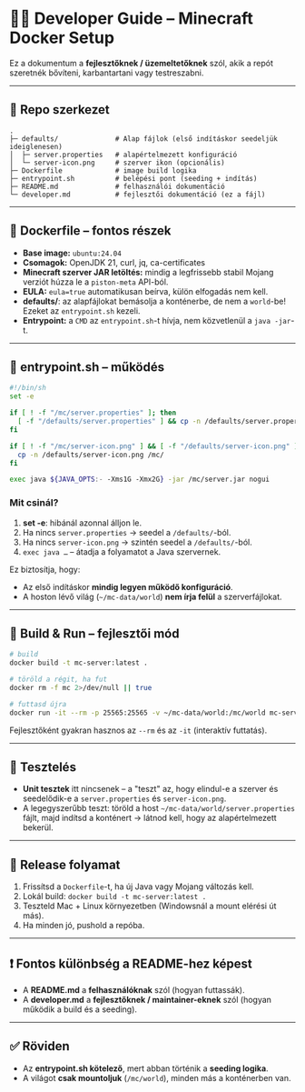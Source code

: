 # 👨‍💻 Developer Guide – Minecraft Docker Setup

Ez a dokumentum a **fejlesztőknek / üzemeltetőknek** szól, akik a repót szeretnék bővíteni, karbantartani vagy testreszabni.

---

## 📁 Repo szerkezet

```
.
├─ defaults/              # Alap fájlok (első indításkor seedeljük ideiglenesen)
│  ├─ server.properties   # alapértelmezett konfiguráció
│  └─ server-icon.png     # szerver ikon (opcionális)
├─ Dockerfile             # image build logika
├─ entrypoint.sh          # belépési pont (seeding + indítás)
├─ README.md              # felhasználói dokumentáció
└─ developer.md           # fejlesztői dokumentáció (ez a fájl)
```

---

## 🐳 Dockerfile – fontos részek

- **Base image:** `ubuntu:24.04`
- **Csomagok:** OpenJDK 21, curl, jq, ca-certificates
- **Minecraft szerver JAR letöltés:** mindig a legfrissebb stabil Mojang verziót húzza le a `piston-meta` API-ból.
- **EULA:** `eula=true` automatikusan beírva, külön elfogadás nem kell.
- **defaults/**: az alapfájlokat bemásolja a konténerbe, de nem a `world`-be! Ezeket az `entrypoint.sh` kezeli.
- **Entrypoint:** a `CMD` az `entrypoint.sh`-t hívja, nem közvetlenül a `java -jar`-t.

---

## 🚪 entrypoint.sh – működés

```sh
#!/bin/sh
set -e

if [ ! -f "/mc/server.properties" ]; then
  [ -f "/defaults/server.properties" ] && cp -n /defaults/server.properties /mc/
fi

if [ ! -f "/mc/server-icon.png" ] && [ -f "/defaults/server-icon.png" ]; then
  cp -n /defaults/server-icon.png /mc/
fi

exec java ${JAVA_OPTS:- -Xms1G -Xmx2G} -jar /mc/server.jar nogui
```

### Mit csinál?
1. **set -e**: hibánál azonnal álljon le.
2. Ha nincs `server.properties` → seedel a `/defaults/`-ból.
3. Ha nincs `server-icon.png` → szintén seedel a `/defaults/`-ból.
4. `exec java …` – átadja a folyamatot a Java szervernek.

Ez biztosítja, hogy:
- Az első indításkor **mindig legyen működő konfiguráció**.
- A hoston lévő világ (`~/mc-data/world`) **nem írja felül** a szerverfájlokat.

---

## 🔄 Build & Run – fejlesztői mód

```bash
# build
docker build -t mc-server:latest .

# töröld a régit, ha fut
docker rm -f mc 2>/dev/null || true

# futtasd újra
docker run -it --rm -p 25565:25565 -v ~/mc-data/world:/mc/world mc-server:latest
```

Fejlesztőként gyakran hasznos az `--rm` és az `-it` (interaktív futtatás).

---

## 🧪 Tesztelés

- **Unit tesztek** itt nincsenek – a "teszt" az, hogy elindul-e a szerver és seedelődik-e a `server.properties` és `server-icon.png`.
- A legegyszerűbb teszt: töröld a host `~/mc-data/world/server.properties` fájlt, majd indítsd a konténert → látnod kell, hogy az alapértelmezett bekerül.

---

## 🚀 Release folyamat

1. Frissítsd a `Dockerfile`-t, ha új Java vagy Mojang változás kell.
2. Lokál build: `docker build -t mc-server:latest .`
3. Teszteld Mac + Linux környezetben (Windowsnál a mount elérési út más).
4. Ha minden jó, pushold a repóba.

---

## ❗ Fontos különbség a README-hez képest

- A **README.md** a **felhasználóknak** szól (hogyan futtassák).  
- A **developer.md** a **fejlesztőknek / maintainer-eknek** szól (hogyan működik a build és a seeding).

---

## ✅ Röviden

- Az **entrypoint.sh kötelező**, mert abban történik a **seeding logika**.  
- A világot **csak mountoljuk** (`/mc/world`), minden más a konténerben van.  
